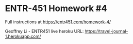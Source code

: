 # ENTR-451 Homework #4

Full instructions at https://entr451.com/homework-4/

Geoffrey Li - ENTR451 live heroku URL: https://travel-journal-1.herokuapp.com/
